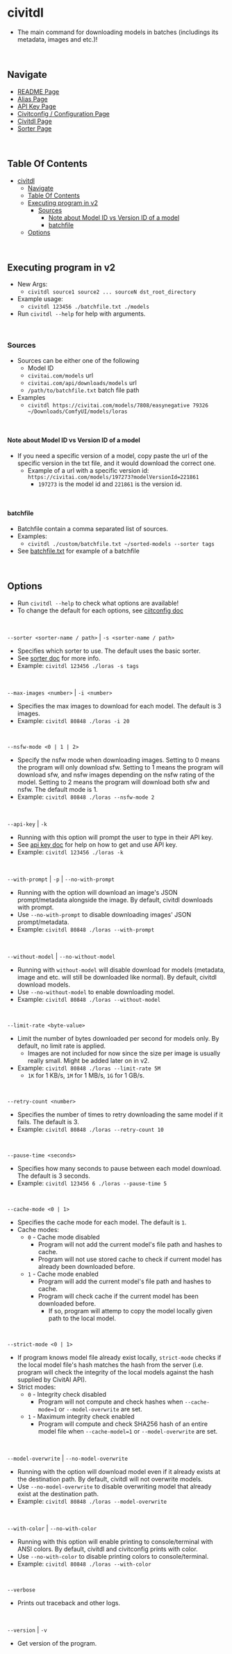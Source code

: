# civitdl
- The main command for downloading models in batches (includings its metadata, images and etc.)!

<br/>

## Navigate
- [README Page](/README.md)
- [Alias Page](/doc/alias.md)
- [API Key Page](/doc/api_key.md)
- [Civitconfig / Configuration Page](/doc/civitconfig.md)
- [Civitdl Page](/doc/civitdl.md)
- [Sorter Page](/doc/sorter.md)

<br/>


## Table Of Contents
- [civitdl](#civitdl)
  - [Navigate](#navigate)
  - [Table Of Contents](#table-of-contents)
  - [Executing program in v2](#executing-program-in-v2)
    - [Sources](#sources)
      - [Note about Model ID vs Version ID of a model](#note-about-model-id-vs-version-id-of-a-model)
      - [batchfile](#batchfile)
  - [Options](#options)

<br/>

## Executing program in v2
- New Args:
  - `civitdl source1 source2 ... sourceN dst_root_directory`
- Example usage:
  - `civitdl 123456 ./batchfile.txt ./models`
- Run `civitdl --help` for help with arguments.

<br/>

### Sources
- Sources can be either one of the following
  - Model ID
  - `civitai.com/models` url
  - `civitai.com/api/downloads/models` url
  - `/path/to/batchfile.txt` batch file path
- Examples
  - `civitdl https://civitai.com/models/7808/easynegative 79326 ~/Downloads/ComfyUI/models/loras`

<br/>

#### Note about Model ID vs Version ID of a model
- If you need a specific version of a model, copy paste the url of the specific version in the txt file, and it would download the correct one.
  - Example of a url with a specific version id: `https://civitai.com/models/197273?modelVersionId=221861`
    - `197273` is the model id and `221861` is the version id.

<br/>

#### batchfile 
* Batchfile contain a comma separated list of sources.
* Examples:
    * `civitdl ./custom/batchfile.txt ~/sorted-models --sorter tags`
* See [batchfile.txt](/custom/batchfile.txt) for example of a batchfile

<br/>

## Options
- Run `civitdl --help` to check what options are available!
- To change the default for each options, see [ciitconfig doc](./civitconfig.md)

<br/>

`--sorter <sorter-name / path>` | `-s <sorter-name / path>`
- Specifies which sorter to use. The default uses the basic sorter.
- See [sorter doc](./doc/sorter.md) for more info.
- Example: `civitdl 123456 ./loras -s tags`

<br/>

`--max-images <number>` | `-i <number>`
- Specifies the max images to download for each model. The default is 3 images.
- Example: `civitdl 80848 ./loras -i 20`

<br/>

`--nsfw-mode <0 | 1 | 2>` 
- Specify the nsfw mode when downloading images. Setting to 0 means the program will only download sfw. Setting to 1 means the program will download sfw, and nsfw images depending on the nsfw rating of the model. Setting to 2 means the program will download both sfw and nsfw. The default mode is 1.
- Example: `civitdl 80848 ./loras --nsfw-mode 2`

<br/>

`--api-key` | `-k`
- Running with this option will prompt the user to type in their API key.
- See [api key doc](/doc/api_key.md) for help on how to get and use API key.
- Example: `civitdl 123456 ./loras -k`

<br/>

`--with-prompt` | `-p` | `--no-with-prompt`
- Running with the option will download an image's JSON prompt/metadata alongside the image. By default, civitdl downloads with prompt.
- Use `--no-with-prompt` to disable downloading images' JSON prompt/metadata.
- Example: `civitdl 80848 ./loras --with-prompt`

<br/>

`--without-model` | `--no-without-model`
- Running with `without-model` will disable download for models (metadata, image and etc. will still be downloaded like normal). By default, civitdl download models.
- Use `--no-without-model` to enable downloading model.
- Example: `civitdl 80848 ./loras --without-model`

<br/>

`--limit-rate <byte-value>`
- Limit the number of bytes downloaded per second for models only. By default, no limit rate is applied.
  - Images are not included for now since the size per image is usually really small. Might be added later on in v2.
- Example: `civitdl 80848 ./loras --limit-rate 5M`
  - `1K` for 1 KB/s, `1M` for 1 MB/s, `1G` for 1 GB/s.

<br/>

`--retry-count <number>`
- Specifies the number of times to retry downloading the same model if it fails. The default is 3.
- Example: `civitdl 80848 ./loras --retry-count 10`

<br/>

`--pause-time <seconds>`
- Specifies how many seconds to pause between each model download. The default is 3 seconds.
- Example: `civitdl 123456 6 ./loras --pause-time 5`

<br/>

`--cache-mode <0 | 1>`
- Specifies the cache mode for each model. The default is `1`.
- Cache modes:
  - `0` - Cache mode disabled
    -  Program will not add the current model's file path and hashes to cache.
    -  Program will not use stored cache to check if current model has already been downloaded before.
  - `1` - Cache mode enabled
    - Program will add the current model's file path and hashes to cache.
    - Program will check cache if the current model has been downloaded before.
      - If so, program will attemp to copy the model locally given path to the local model.

<br/>

`--strict-mode <0 | 1>`
- If program knows model file already exist locally, `strict-mode` checks if the local model file's hash matches the hash from the server (i.e. program will check the integrity of the local models against the hash supplied by CivitAI API).
- Strict modes:
  - `0` - Integrity check disabled
    - Program will not compute and check hashes when `--cache-mode=1` or `--model-overwrite` are set.
  - `1` - Maximum integrity check enabled
    - Program will compute and check SHA256 hash of an entire model file when `--cache-model=1` or `--model-overwrite` are set. 

<br/>

`--model-overwrite` | `--no-model-overwrite`
- Running with the option will download model even if it already exists at the destination path. By default, civitdl will not overwrite models.
- Use `--no-model-overwrite` to disable overwriting model that already exist at the destination path.
- Example: `civitdl 80848 ./loras --model-overwrite`

<br/>

`--with-color` | `--no-with-color`
- Running with this option will enable printing to console/terminal with ANSI colors. By default, civitdl and civitconfig prints with color.
- Use `--no-with-color` to disable printing colors to console/terminal.
- Example: `civitdl 80848 ./loras --with-color`

<br/>

`--verbose`
- Prints out traceback and other logs.

<br/>

`--version` | `-v`
- Get version of the program.
